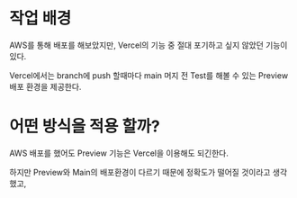 # 작업 배경

AWS를 통해 배포를 해보았지만, Vercel의 기능 중 절대 포기하고 싶지 않았던 기능이 있다.

Vercel에서는 branch에 push 할때마다 main 머지 전 Test를 해볼 수 있는 Preview 배포 환경을 제공한다.

# 어떤 방식을 적용 할까?

AWS 배포를 했어도 Preview 기능은 Vercel을 이용해도 되긴한다.

하지만 Preview와 Main의 배포환경이 다르기 때문에 정확도가 떨어질 것이라고 생각했고,

